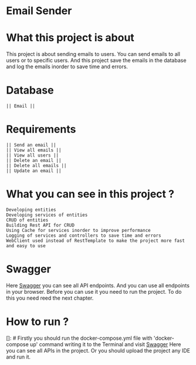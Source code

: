 # Email Sender

# What this project is about
This project is about sending emails to users. You can send emails to all users or to specific users.
And this project save the emails in the database and log the emails inorder to save time and errors.
# Database
    || Email ||

# Requirements
    || Send an email ||
    || View all emails ||
    || View all users ||
    || Delete an email ||
    || Delete all emails ||
    || Update an email ||

# What you can see in this project ?
    Developing entities  
    Developing services of entities  
    CRUD of entities   
    Building Rest API for CRUD 
    Using Cache for services inorder to improve performance
    Logging of services and controllers to save time and errors
    WebClient used instead of RestTemplate to make the project more fast and easy to use

# Swagger
Here [Swagger](http://localhost:8081/swagger-ui.html) you can see all API endpoints.
And you can use all endpoints in your browser. Before you can use it you need to run the project. To do this you need reed the next chapter.



# How to run ?
[]: # Firstly you should run the docker-compose.yml file with
'docker-compose up' command writing it to the Terminal and
visit [Swagger](http://localhost:8080/swagger-ui.html)
Here you can see all APIs in the project.
Or you should upload the project any IDE and run it.
